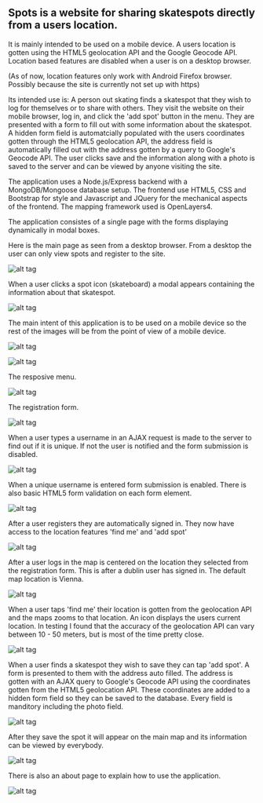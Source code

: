 
Spots is a website for sharing skatespots directly from a users location.
-------------------------------------------------------------------------

It is mainly intended to be used on a mobile device. A users location is gotten using the HTML5 geolocation API and the Google Geocode API. Location based features are disabled when a user is on a desktop browser.

(As of now, location features only work with Android Firefox browser. Possibly because the site is currently not set up with https)

Its intended use is: A person out skating finds a skatespot that they wish to log for themselves or to share with others. They visit the website on their mobile browser, log in, and click the 'add spot' button in the menu. They are presented with a form to fill out with some information about the skatespot. A hidden form field is automatcially populated with the users coordinates gotten through the HTML5 geolocation API, the address field is automatically filled out with the address gotten by a query to Google's Geocode API. The user clicks save and the information along with a photo is saved to the server and can be viewed by anyone visiting the site.

The application uses a Node.js/Express backend with a MongoDB/Mongoose database setup. The frontend use HTML5, CSS and Bootstrap for style and Javascript and JQuery for the mechanical aspects of the frontend. The mapping framework used is OpenLayers4.

The application consistes of a single page with the forms displaying dynamically in modal boxes.

Here is the main page as seen from a desktop browser. From a desktop the user can only view spots and register to the site.

![alt tag](https://raw.githubusercontent.com/ThriceGood/Spots/master/readme_images/index_big.png)

When a user clicks a spot icon (skateboard) a modal appears containing the information about that skatespot.

![alt tag](https://raw.githubusercontent.com/ThriceGood/Spots/master/readme_images/info_modal_big.png)

The main intent of this application is to be used on a mobile device so the rest of the images will be from the point of view of a mobile device.

![alt tag](https://raw.githubusercontent.com/ThriceGood/Spots/master/readme_images/index_small.png)

![alt tag](https://raw.githubusercontent.com/ThriceGood/Spots/master/readme_images/info_modal_small.png)

The resposive menu.

![alt tag](https://raw.githubusercontent.com/ThriceGood/Spots/master/readme_images/open_menu_small.png)

The registration form.

![alt tag](https://raw.githubusercontent.com/ThriceGood/Spots/master/readme_images/open_reg_form_small.png)

When a user types a username in an AJAX request is made to the server to find out if it is unique. If not the user is notified and the form submission is disabled.

![alt tag](https://raw.githubusercontent.com/ThriceGood/Spots/master/readme_images/name_check_small.png)

When a unique username is entered form submission is enabled. There is also basic HTML5 form validation on each form element.

![alt tag](https://raw.githubusercontent.com/ThriceGood/Spots/master/readme_images/name_correct_small.png)

After a user registers they are automatically signed in. They now have access to the location features 'find me' and 'add spot'

![alt tag](https://raw.githubusercontent.com/ThriceGood/Spots/master/readme_images/location_features_small.png)

After a user logs in the map is centered on the location they selected from the registration form. This is after a dublin user has signed in. The default map location is Vienna.

![alt tag](https://raw.githubusercontent.com/ThriceGood/Spots/master/readme_images/dublin_user.png)

When a user taps 'find me' their location is gotten from the geolocation API and the maps zooms to that location. An icon displays the users current location. In testing I found that the accuracy of the geolocation API can vary between 10 - 50 meters, but is most of the time pretty close.

![alt tag](https://raw.githubusercontent.com/ThriceGood/Spots/master/readme_images/find_me_small.png)

When a user finds a skatespot they wish to save they can tap 'add spot'. A form is presented to them with the address auto filled. The address is gotten with an AJAX query to Google's Geocode API using the coordinates gotten from the HTML5 geolocation API. These coordinates are added to a hidden form field so they can be saved to the database. Every field is manditory including the photo field.

![alt tag](https://raw.githubusercontent.com/ThriceGood/Spots/master/readme_images/add_spot_small.png)

After they save the spot it will appear on the main map and its information can be viewed by everybody.

![alt tag](https://raw.githubusercontent.com/ThriceGood/Spots/master/readme_images/after_spot_add_small.png)

There is also an about page to explain how to use the application.

![alt tag](https://raw.githubusercontent.com/ThriceGood/Spots/master/readme_images/about_page_small.png)









